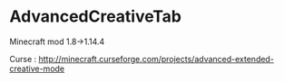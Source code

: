 # AdvancedCreativeTab
Minecraft mod 1.8->1.14.4

Curse :
http://minecraft.curseforge.com/projects/advanced-extended-creative-mode
